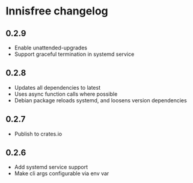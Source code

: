# Innisfree changelog

## 0.2.9

* Enable unattended-upgrades
* Support graceful termination in systemd service

## 0.2.8

* Updates all dependencies to latest
* Uses async function calls where possible
* Debian package reloads systemd, and loosens version dependencies

## 0.2.7

* Publish to crates.io

## 0.2.6

* Add systemd service support
* Make cli args configurable via env var
